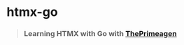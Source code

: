 # htmx-go

> ### Learning HTMX with Go with [ThePrimeagen](https://www.youtube.com/watch?v=x7v6SNIgJpE)
